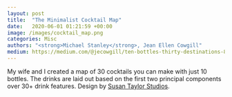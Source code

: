 ```yaml
---
layout: post
title:  "The Minimalist Cocktail Map"
date:   2020-06-01 01:21:59 +00:00
image: /images/cocktail_map.png
categories: Misc
authors: "<strong>Michael Stanley</strong>, Jean Ellen Cowgill"
medium: https://medium.com/@jecowgill/ten-bottles-thirty-destinations-882d43cc83b
---
```

My wife and I created a map of 30 cocktails you can make with just 10 bottles. The drinks are laid out based on the first two principal components over 30+ drink features.  Design by <a href="https://susantaylorstudios.com">Susan Taylor Studios</a>.